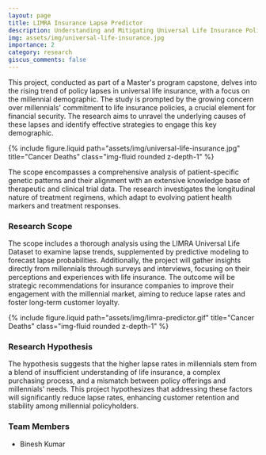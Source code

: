 ```yaml
---
layout: page
title: LIMRA Insurance Lapse Predictor
description: Understanding and Mitigating Universal Life Insurance Policy Lapses Among Millennials
img: assets/img/universal-life-insurance.jpg
importance: 2
category: research
giscus_comments: false
---
```


<p>This project, conducted as part of a Master's program capstone, delves into the rising trend of policy lapses in universal life insurance, with a focus on the millennial demographic. The study is prompted by the growing concern over millennials' commitment to life insurance policies, a crucial element for financial security. The research aims to unravel the underlying causes of these lapses and identify effective strategies to engage this key demographic.</p>
<div class="row">
    <!-- Include images related to the project -->
    <div class="col-sm mt-3 mt-md-0">
        {% include figure.liquid path="assets/img/universal-life-insurance.jpg" title="Cancer Deaths" class="img-fluid rounded z-depth-1" %}
    </div>
</div>

<p>The scope encompasses a comprehensive analysis of patient-specific genetic patterns and their alignment with an extensive knowledge base of therapeutic and clinical trial data. The research investigates the longitudinal nature of treatment regimens, which adapt to evolving patient health markers and treatment responses.</p>



<h3>Research Scope</h3>
<p>The scope includes a thorough analysis using the LIMRA Universal Life Dataset to examine lapse trends, supplemented by predictive modeling to forecast lapse probabilities. Additionally, the project will gather insights directly from millennials through surveys and interviews, focusing on their perceptions and experiences with life insurance. The outcome will be strategic recommendations for insurance companies to improve their engagement with the millennial market, aiming to reduce lapse rates and foster long-term customer loyalty.
</p>

<div class="row">
    <!-- Include images related to the project -->
    <div class="col-sm mt-3 mt-md-0">
        {% include figure.liquid path="assets/img/limra-predictor.gif" title="Cancer Deaths" class="img-fluid rounded z-depth-1" %}
    </div>
</div>

<h3>Research Hypothesis</h3>
<p>
The hypothesis suggests that the higher lapse rates in millennials stem from a blend of insufficient understanding of life insurance, a complex purchasing process, and a mismatch between policy offerings and millennials' needs. This project hypothesizes that addressing these factors will significantly reduce lapse rates, enhancing customer retention and stability among millennial policyholders. </p> 


<h3>Team Members</h3>
<ul>
  <li>Binesh Kumar</li>
</ul>
